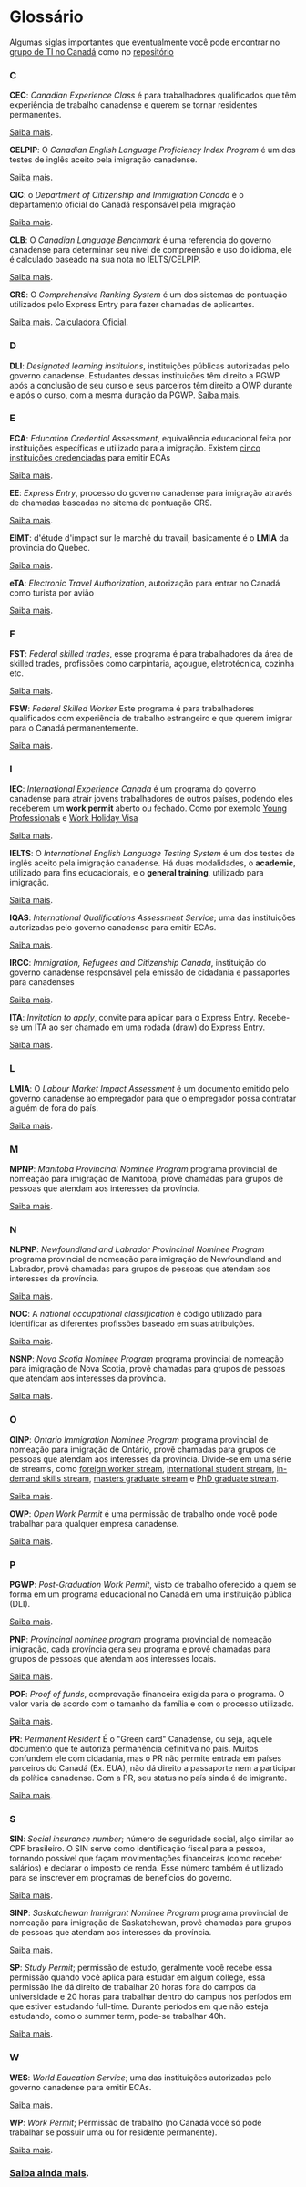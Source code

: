 # Glossário

Algumas siglas importantes que eventualmente você pode encontrar no [grupo de TI no Canadá](https://t.me/ti_no_canada) como no [repositório](https://github.com/ti-no-canada)

### C

**CEC**: *Canadian Experience Class* é para trabalhadores qualificados que têm experiência de trabalho canadense e querem se tornar residentes permanentes.

[Saiba mais](https://www.canada.ca/en/immigration-refugees-citizenship/services/immigrate-canada/express-entry/eligibility/canadian-experience-class.html).

**CELPIP**: O *Canadian English Language Proficiency Index Program* é um dos testes de inglês aceito pela imigração canadense.

[Saiba mais](https://www.celpip.ca).

**CIC**: o *Department of Citizenship and Immigration Canada* é o departamento oficial do Canadá responsável pela imigração

[Saiba mais](https://www.cic.gc.ca/).

**CLB**: O *Canadian Language Benchmark* é uma referencia do governo canadense para determinar seu nivel de compreensão e uso do idioma, ele é calculado baseado na sua nota no IELTS/CELPIP.

[Saiba mais](https://www.canada.ca/en/immigration-refugees-citizenship/corporate/publications-manuals/operational-bulletins-manuals/standard-requirements/language-requirements/test-equivalency-charts.html).

**CRS**: O *Comprehensive Ranking System* é um dos sistemas de pontuação utilizados pelo Express Entry para fazer chamadas de aplicantes.

[Saiba mais](https://www.canada.ca/en/immigration-refugees-citizenship/services/immigrate-canada/express-entry/eligibility/criteria-comprehensive-ranking-system/grid.html#pointsA).
[Calculadora Oficial](https://www.cic.gc.ca/english/immigrate/skilled/crs-tool.asp).

### D

**DLI**: *Designated learning instituions*, instituições públicas autorizadas pelo governo canadense. Estudantes dessas instituições têm direito a PGWP após a conclusão de seu curso e seus parceiros têm direito a OWP durante e após o curso, com a mesma duração da PGWP.
[Saiba mais](https://www.canada.ca/en/immigration-refugees-citizenship/services/study-canada/study-permit/prepare/designated-learning-institutions-list.html).

### E

**ECA**: *Education Credential Assessment*, equivalência educacional feita por instituições específicas e utilizado para a imigração. Existem [cinco instituições credenciadas](https://www.canada.ca/en/immigration-refugees-citizenship/services/immigrate-canada/express-entry/documents/education-assessed/how.html#who) para emitir ECAs

[Saiba mais](https://www.canada.ca/en/immigration-refugees-citizenship/services/immigrate-canada/express-entry/documents/education-assessed/).

**EE**: *Express Entry*, processo do governo canadense para imigração através de chamadas baseadas no sitema de pontuação CRS.

[Saiba mais](https://www.canada.ca/en/immigration-refugees-citizenship/services/immigrate-canada/express-entry/works.html).

**EIMT**: d'étude d'impact sur le marché du travail, basicamente é o **LMIA** da provincia do Quebec. 

[Saiba mais](./informacoes-gerais-sobre-visto.md#o-que-é-express-entry).

**eTA**: *Electronic Travel Authorization*, autorização para entrar no Canadá como turista por avião

[Saiba mais](https://www.canada.ca/en/immigration-refugees-citizenship/services/visit-canada/eta.html).

### F

**FST**: *Federal skilled trades*, esse programa é para trabalhadores da área de skilled trades, profissões como carpintaria, açougue, eletrotécnica, cozinha etc.

[Saiba mais](https://www.canada.ca/en/immigration-refugees-citizenship/services/immigrate-canada/express-entry/eligibility/skilled-trades.html).

**FSW**: *Federal Skilled Worker* Este programa é para trabalhadores qualificados com experiência de trabalho estrangeiro e que querem imigrar para o Canadá permanentemente.

[Saiba mais](https://www.canada.ca/en/immigration-refugees-citizenship/services/immigrate-canada/express-entry/eligibility/federal-skilled-workers.html).

### I 

**IEC**: *International Experience Canada* é um programa do governo canadense para atrair jovens trabalhadores de outros países, podendo eles receberem um **work permit** aberto ou fechado. Como por exemplo [Young Professionals](https://github.com/ti-no-canada/imigracao-para-o-canada/blob/master/como-conseguir-um-work-permit-no-canada.md#international-experience-canada-iec-young-professionals) e [Work Holiday Visa](https://github.com/ti-no-canada/imigracao-para-o-canada/blob/master/como-conseguir-um-work-permit-no-canada.md#international-experience-canada-iec-work-holiday-visa)

[Saiba mais](https://www.cic.gc.ca/english/work/iec/eligibility.asp).

**IELTS**: O *International English Language Testing System* é um dos testes de inglês aceito pela imigração canadense. Há duas modalidades, o **academic**, utilizado para fins educacionais, e o **general training**, utilizado para imigração.

[Saiba mais](https://www.ielts.org).

**IQAS**: *International Qualifications Assessment Service*; uma das instituições autorizadas pelo governo canadense para emitir ECAs.

[Saiba mais](https://www.alberta.ca/iqas-immigration.aspx).

**IRCC**: *Immigration, Refugees and Citizenship Canada*, instituição do governo canadense responsável pela emissão de cidadania e passaportes para canadenses

[Saiba mais](https://www.canada.ca/en/immigration-refugees-citizenship.html).


**ITA**: *Invitation to apply*, convite para aplicar para o Express Entry. Recebe-se um ITA ao ser chamado em uma rodada (draw) do Express Entry.

[Saiba mais](https://www.canada.ca/en/immigration-refugees-citizenship/corporate/publications-manuals/operational-bulletins-manuals/permanent-residence/express-entry/invitation-apply.html).

### L

**LMIA**: O *Labour Market Impact Assessment* é um documento emitido pelo governo canadense ao empregador para que o empregador possa contratar alguém de fora do país. 

[Saiba mais](./como-conseguir-um-work-permit-no-canada.md#lmia-labour-market-impact-assessment).

### M

**MPNP**: *Manitoba Provincinal Nominee Program* programa provincial de nomeação para imigração de Manitoba, provê chamadas para grupos de pessoas que atendam aos interesses da província.

[Saiba mais](http://www.immigratemanitoba.com/immigrate-to-manitoba/).

### N

**NLPNP**: *Newfoundland and Labrador Provincinal Nominee Program* programa provincial de nomeação para imigração de Newfoundland and Labrador, provê chamadas para grupos de pessoas que atendam aos interesses da província.

[Saiba mais](https://www.gov.nl.ca/immigration/immigrating-to-newfoundland-and-labrador/provincial-nominee-program/overview/).

**NOC**: A *national occupational classification* é código utilizado para identificar as diferentes profissões baseado em suas atribuições.

[Saiba mais](https://www.canada.ca/en/immigration-refugees-citizenship/services/immigrate-canada/express-entry/eligibility/find-national-occupation-code.html).

**NSNP**: *Nova Scotia Nominee Program* programa provincial de nomeação para imigração de Nova Scotia, provê chamadas para grupos de pessoas que atendam aos interesses da província.

[Saiba mais](https://novascotiaimmigration.com/move-here/).

### O

**OINP**: *Ontario Immigration Nominee Program* programa provincial de nomeação para imigração de Ontário, provê chamadas para grupos de pessoas que atendam aos interesses da província. Divide-se em uma série de streams, como [foreign worker stream](https://www.ontario.ca/page/oinp-employer-job-offer-foreign-worker-stream), [international student stream](https://www.ontario.ca/page/oinp-employer-job-offer-international-student-stream), [in-demand skills stream](https://www.ontario.ca/page/oinp-employer-job-offer-demand-skills-stream), [masters graduate stream](https://www.ontario.ca/page/oinp-masters-graduate-stream) e [PhD graduate stream](https://www.ontario.ca/page/oinp-phd-graduate-stream).

[Saiba mais](https://www.ontario.ca/page/ontario-immigrant-nominee-program-oinp).

**OWP**: *Open Work Permit* é uma permissão de trabalho onde você pode trabalhar para qualquer empresa canadense.

[Saiba mais](https://www.cic.gc.ca/english/helpcentre/answer.asp?qnum=176&top=17).

### P

**PGWP**: *Post-Graduation Work Permit*, visto de trabalho oferecido a quem se forma em um programa educacional no Canadá em uma instituição pública (DLI).

[Saiba mais](https://www.canada.ca/en/immigration-refugees-citizenship/corporate/publications-manuals/operational-bulletins-manuals/temporary-residents/study-permits/post-graduation-work-permit-program.html).

**PNP**: *Provincinal nominee program* programa provincial de nomeação imigração, cada província gera seu programa e provê chamadas para grupos de pessoas que atendam aos interesses locais.

[Saiba mais](https://www.canada.ca/en/immigration-refugees-citizenship/services/immigrate-canada/provincial-nominees/works.html).

**POF**: *Proof of funds*, comprovação financeira exigida para o programa. O valor varia de acordo com o tamanho da família e com o processo utilizado.

[Saiba mais](https://www.canada.ca/en/immigration-refugees-citizenship/services/immigrate-canada/express-entry/documents/proof-funds.html).

**PR**: *Permanent Resident* É o "Green card" Canadense, ou seja, aquele documento que te autoriza permanência definitiva no país. Muitos confundem ele com cidadania, mas o PR não permite entrada em países parceiros do Canadá (Ex. EUA), não dá direito a passaporte nem a participar da política canadense. Com a PR, seu status no país ainda é de imigrante.

[Saiba mais](https://www.cic.gc.ca/english/helpcentre/answer.asp?qnum=006&top=4).

### S

**SIN**: *Social insurance number*; número de seguridade social, algo similar ao CPF brasileiro. O SIN serve como identificação fiscal para a pessoa, tornando possível que façam movimentações financeiras (como receber salários) e declarar o imposto de renda. Esse número também é utilizado para se inscrever em programas de benefícios do governo.

[Saiba mais](https://www.canada.ca/en/employment-social-development/services/sin.html).

**SINP**: *Saskatchewan Immigrant Nominee Program* programa provincial de nomeação para imigração de Saskatchewan, provê chamadas para grupos de pessoas que atendam aos interesses da província.

[Saiba mais](https://www.saskatchewan.ca/residents/moving-to-saskatchewan/immigrating-to-saskatchewan/saskatchewan-immigrant-nominee-program).

**SP**: *Study Permit*; permissão de estudo, geralmente você recebe essa permissão quando você aplica para estudar em algum college, essa permissão lhe dá direito de trabalhar 20 horas fora do campos da universidade e 20 horas para trabalhar dentro do campus nos períodos em que estiver estudando full-time. Durante períodos em que não esteja estudando, como o summer term, pode-se trabalhar 40h.

[Saiba mais](https://www.canada.ca/en/immigration-refugees-citizenship/services/study-canada/study-permit.html).

### W

**WES**: *World Education Service*; uma das instituições autorizadas pelo governo canadense para emitir ECAs.

[Saiba mais](https://www.wes.org/).

**WP**: *Work Permit*; Permissão de trabalho (no Canadá você só pode trabalhar se possuir uma ou for residente permanente).

[Saiba mais](https://www.canada.ca/en/immigration-refugees-citizenship/services/work-canada/permit/temporary/work-permit.html).



### [Saiba ainda mais](https://github.com/ti-no-canada/imigracao-para-o-canada).
